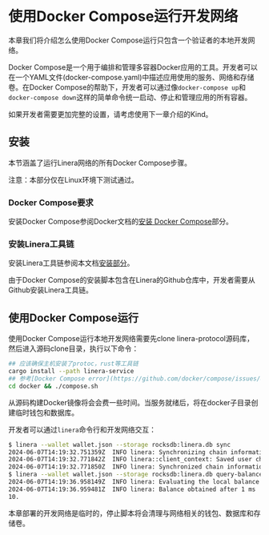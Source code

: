 # 使用Docker Compose运行开发网络

本章我们将介绍怎么使用Docker Compose运行只包含一个验证者的本地开发网络。

Docker Compose是一个用于编排和管理多容器Docker应用的工具。开发者可以在一个YAML文件(docker-compose.yaml)中描述应用使用的服务、网络和存储卷。在Docker Compose的帮助下，开发者可以通过像`docker-compose up`和`docker-compose down`这样的简单命令统一启动、停止和管理应用的所有容器。

如果开发者需要更加完整的设置，请考虑使用下一章介绍的Kind。

## 安装

本节涵盖了运行Linera网络的所有Docker Compose步骤。

注意：本部分仅在Linux环境下测试通过。

### Docker Compose要求

安装Docker Compose参阅Docker文档的[安装 Docker Compose](https://docs.docker.com/compose/install/)部分。

### 安装Linera工具链

安装Linera工具链参阅本文档[安装部分](../../developers/getting_started/installation.md#installing-from-github)。

由于Docker Compose的安装脚本包含在Linera的Github仓库中，开发者需要从Github安装Linera工具链。

## 使用Docker Compose运行

使用Docker Compose运行本地开发网络需要先clone linera-protocol源码库，然后进入源码clone目录，执行以下命令：

```bash
## 应该确保主机安装了protoc，rust等工具链
cargo install --path linera-service
## 参考[Docker Compose error](https://github.com/docker/compose/issues/8630#issuecomment-1073166114)解决docker compose报错
cd docker && ./compose.sh
```

从源码构建Docker镜像将会会费一些时间。当服务就绪后，将在docker子目录创建临时钱包和数据库。

开发者可以通过`linera`命令行和开发网络交互：

```bash
$ linera --wallet wallet.json --storage rocksdb:linera.db sync
2024-06-07T14:19:32.751359Z  INFO linera: Synchronizing chain information
2024-06-07T14:19:32.771842Z  INFO linera::client_context: Saved user chain states
2024-06-07T14:19:32.771850Z  INFO linera: Synchronized chain information in 20 ms
$ linera --wallet wallet.json --storage rocksdb:linera.db query-balance
2024-06-07T14:19:36.958149Z  INFO linera: Evaluating the local balance of e476187f6ddfeb9d588c7b45d3df334d5501d6499b3f9ad5595cae86cce16a65 by staging execution of known incoming messages
2024-06-07T14:19:36.959481Z  INFO linera: Balance obtained after 1 ms
10.
```

本章部署的开发网络是临时的，停止脚本将会清理与网络相关的钱包、数据库和存储卷。

